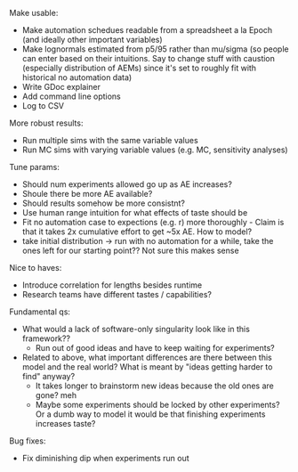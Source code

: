 Make usable:
- Make automation schedues readable from a spreadsheet a la Epoch (and ideally other important variables)
- Make lognormals estimated from p5/95 rather than mu/sigma (so people can enter based on their intuitions. Say to change stuff with caustion (especially distribution of AEMs) since it's set to roughly fit with historical no automation data)
- Write GDoc explainer
- Add command line options
- Log to CSV

More robust results:
- Run multiple sims with the same variable values
- Run MC sims with varying variable values (e.g. MC, sensitivity analyses)

Tune params:
- Should num experiments allowed go up as AE increases?
- Shoule there be more AE available?
- Should results somehow be more consistnt?
- Use human range intuition for what effects of taste should be
- Fit no automation case to expections (e.g. r) more thoroughly
        - Claim is that it takes 2x cumulative effort to get ~5x AE. How to model?
- take initial distribution -> run with no automation for a while, take the ones left for our starting point?? Not sure this makes sense

Nice to haves:
- Introduce correlation for lengths besides runtime
- Research teams have different tastes / capabilities? 

Fundamental qs:
- What would a lack of software-only singularity look like in this framework??
    - Run out of good ideas and have to keep waiting for experiments?
- Related to above, what important differences are there between this model and the real world? What is meant by "ideas getting harder to find" anyway?
    - It takes longer to brainstorm new ideas because the old ones are gone? meh
    - Maybe some experiments should be locked by other experiments? Or a dumb way to model it would be that finishing experiments increases taste?

Bug fixes:
- Fix diminishing dip when experiments run out

